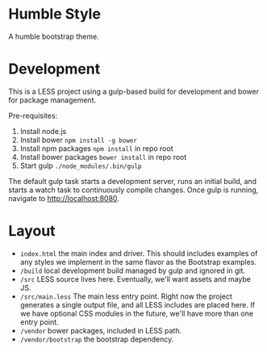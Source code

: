 Humble Style
========

A humble bootstrap theme.

# Development

This is a LESS project using a gulp-based build for development and bower for package management.

Pre-requisites:

1. Install node.js
2. Install bower `npm install -g bower`
3. Install npm packages `npm install` in repo root
4. Install bower packages `bower install` in repo root
5. Start gulp `./node_modules/.bin/gulp`

The default gulp task starts a development server, runs an initial build, and starts a watch task to continuously compile changes.  Once gulp is running, navigate to [http://localhost:8080](http://localhost:8080).

# Layout

* `index.html` the main index and driver.  This should includes examples of any styles we implement in the same flavor as the Bootstrap examples.
* `/build` local development build managed by gulp and ignored in git.
* `/src` LESS source lives here.  Eventually, we'll want assets and maybe JS.
* `/src/main.less` The main less entry point.  Right now the project generates a single output file, and all LESS includes are placed here.  If we have optional CSS modules in the future, we'll have more than one entry point.
* `/vendor` bower packages, included in LESS path.
* `/vendor/bootstrap` the bootstrap dependency.
